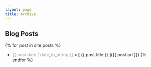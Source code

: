 ```yaml
---
layout: page
title: Archive
---
```


## Blog Posts

{% for post in site.posts %}
  * <span style="color:#9a9a9a">{{ post.date | date_to_string }}</span> &raquo; [ {{ post.title }} ]({{ post.url }})
{% endfor %}
